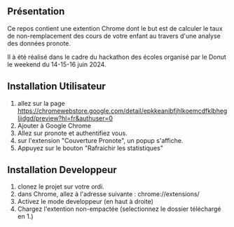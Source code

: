 Présentation
------------
Ce repos contient une extention Chrome dont le but est de calculer le taux de non-remplacement des cours de votre enfant au travers d'une analyse des données pronote.

Il à été réalisé dans le cadre du hackathon des écoles organisé par le Donut le weekend du 14-15-16 juin 2024.

Installation Utilisateur
--------------
1. allez sur la page https://chromewebstore.google.com/detail/epkkeanibfjhlkoemcdfklbhegljidgd/preview?hl=fr&authuser=0
2. Ajouter à Google Chrome
3. Allez sur pronote et authentifiez vous.
4. sur l'extension "Couverture Pronote", un popup s'affiche.
5. Appuyez sur le bouton "Rafraichir les statistiques"

Installation Developpeur
------------
1. clonez le projet sur votre ordi.
2. dans Chrome, allez à l'adresse suivante : chrome://extensions/
3. Activez le mode developpeur (en haut à droite)
4. Chargez l'extention non-empactée (selectionnez le dossier téléchargé en 1.)
